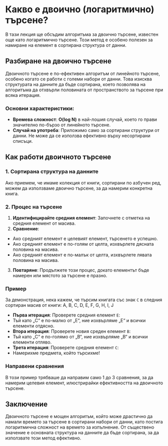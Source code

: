 # Какво е двоично (логаритмично) търсене?

В тази лекция ще обсъдим алгоритъма за двоично търсене, известен още като логаритмично търсене. Този метод е особено полезен за намиране на елемент в сортирана структура от данни.

## Разбиране на двоично търсене

Двоичното търсене е по-ефективен алгоритъм от линейното търсене, особено когато се работи с големи набори от данни. Това изисква структурата на данните да бъде сортирана, което позволява на алгоритъма да отхвърли половината от пространството за търсене при всяка итерация.

### Основни характеристики:
- **Времева сложност**: **O(log N)** в най-лошия случай, което го прави значително по-бързо от линейното търсене.
- **Случай на употреба**: Приложимо само за сортирани структури от данни. Не може да се използва ефективно върху несортирани списъци.

## Как работи двоичното търсене

### 1. Сортирана структура на данните
Ако приемем, че имаме колекция от книги, сортирани по азбучен ред, можем да използваме двоично търсене, за да намерим конкретна книга.

### 2. Процес на търсене
1. **Идентифицирайте средния елемент**: Започнете с отметка на средния елемент от масива.
2. **Сравнение**:
 - Ако средният елемент е целевият елемент, търсенето е успешно.
 - Ако средният елемент е по-голям от целта, изхвърлете дясната половина на масива.
 - Ако средният елемент е по-малък от целта, изхвърлете лявата половина на масива.
3. **Повтаряне**: Продължете този процес, докато елементът бъде намерен или мястото за търсене е празно.

### Пример
За демонстрация, нека кажем, че търсим книгата със знак `C` в следния сортиран масив от книги:
A, B, C, D, E, F, G, H, I, J

- **Първа итерация**: Проверете средния елемент `E`:
 - Тъй като „C“ е по-малко от „E“, ние изхвърляме „E“ и всички елементи отдясно.
- **Втора итерация**: Проверете новия среден елемент `B`:
 - Тъй като „C“ е по-голямо от „B“, ние изхвърляме „B“ и всички елементи отляво.
- **Трета итерация**: Проверете средния елемент `C`:
 - Намерихме предмета, който търсихме!

### Направени сравнения
В този пример трябваше да направим само 1 до 3 сравнения, за да намерим целевия елемент, илюстрирайки ефективността на двоичното търсене.

## Заключение
Двоичното търсене е мощен алгоритъм, който може драстично да намали времето за търсене в сортирани набори от данни, като постига логаритмична сложност на времето за изпълнение. От съществено значение е основната структура на данните да бъде сортирана, за да използвате този метод ефективно.
